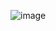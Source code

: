 ![image](https://user-images.githubusercontent.com/106993732/197306463-8fdb6e4b-9ed0-403c-986b-f06840ac5746.png)


<!---
KrishaPatel17/KrishaPatel17 is a ✨ special ✨ repository because its `README.md` (this file) appears on your GitHub profile.
You can click the Preview link to take a look at your changes.
--->
